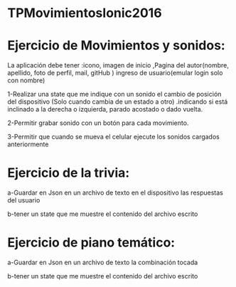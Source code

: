# TPMovimientosIonic2016
<h1>Ejercicio de Movimientos y sonidos:</h1>
La aplicación debe tener :icono, imagen de inicio ,Pagina del autor(nombre, apellido, foto de perfil, mail, gitHub ) ingreso de usuario(emular login solo con nombre)

<p>1-Realizar una state  que me indique con un sonido el cambio de posición del dispositivo (Solo cuando cambia de un estado a otro) .indicando si está inclinado a la derecha o izquierda, parado acostado o dado vuelta.</p>
<p>2-Permitir grabar sonido con un botón  para cada movimiento.
<p>3-Permitir que cuando se mueva el celular ejecute los sonidos cargados anteriormente</p>
<h1>Ejercicio de la trivia:</h1>
<p>a-Guardar en Json en un archivo de texto en el dispositivo las respuestas del usuario</p>
<p>b-tener un state que me muestre el contenido del archivo escrito</p>
<h1>Ejercicio de piano temático:</h1>
<p>a-Guardar en Json en un archivo de texto la combinación tocada</p>
<p>b-tener un state que me muestre el contenido del archivo escrito</p>

